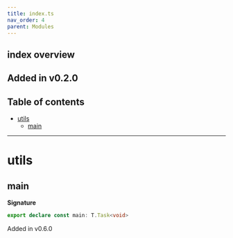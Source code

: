 ```yaml
---
title: index.ts
nav_order: 4
parent: Modules
---
```

## index overview

Added in v0.2.0
---

<h2 class="text-delta">Table of contents</h2>

- [utils](#utils)
  - [main](#main)
---

# utils
## main

**Signature**

```ts
export declare const main: T.Task<void>
```

Added in v0.6.0
